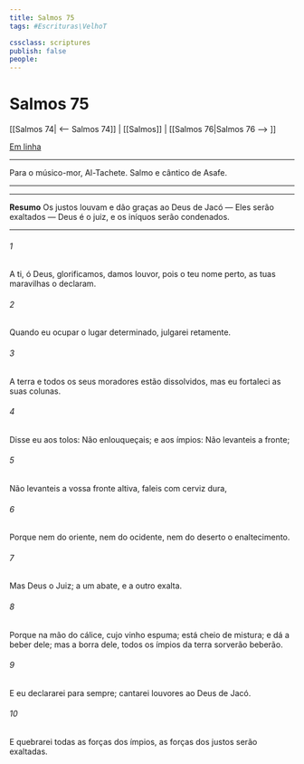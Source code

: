 ```yaml
---
title: Salmos 75
tags: #Escrituras\VelhoT

cssclass: scriptures
publish: false
people:
---
```


# Salmos 75
[[Salmos 74| <-- Salmos 74]] | [[Salmos]] | [[Salmos 76|Salmos 76 --> ]]

[Em linha](https://churchofjesuschrist.org/study/scriptures/ot/ps/75?lang=por)

---
Para o músico-mor, Al-Tachete. Salmo e cântico de Asafe.

---

---
__Resumo__
Os justos louvam e dão graças ao Deus de Jacó — Eles serão exaltados — Deus é o juiz, e os iníquos serão condenados.

---
###### 1 
A ti, ó Deus, glorificamos,  damos louvor, pois o teu nome  perto, as tuas maravilhas o declaram.

###### 2 
Quando eu ocupar o lugar determinado, julgarei retamente.

###### 3 
A terra e todos os seus moradores estão dissolvidos, mas eu fortaleci as suas colunas. 

###### 4 
Disse eu aos tolos: Não enlouqueçais; e aos ímpios: Não levanteis a fronte;

###### 5 
Não levanteis a vossa fronte altiva,  faleis com cerviz dura,

###### 6 
Porque nem do oriente, nem do ocidente, nem do deserto  o enaltecimento.

###### 7 
Mas Deus  o Juiz; a um abate, e a outro exalta.

###### 8 
Porque na mão do   cálice, cujo vinho espuma; está cheio de mistura; e dá a beber dele; mas a borra dele, todos os ímpios da terra  sorverão  beberão.

###### 9 
E eu  declararei para sempre; cantarei louvores ao Deus de Jacó.

###### 10 
E quebrarei todas as forças dos ímpios,  as forças dos justos serão exaltadas.


